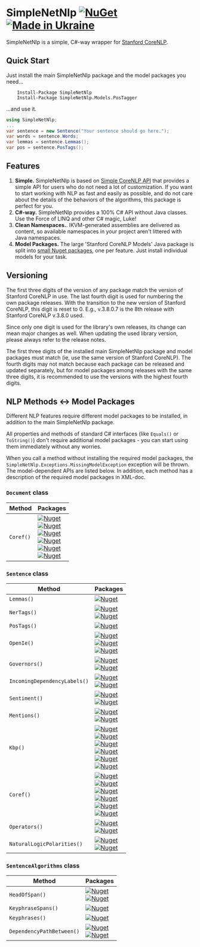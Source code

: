 # SimpleNetNlp [![NuGet](https://img.shields.io/nuget/v/SimpleNetNlp.svg)](https://www.nuget.org/packages/SimpleNetNlp/) [![Made in Ukraine](https://img.shields.io/badge/made_in-ukraine-ffd700.svg?labelColor=0057b7)](https://stand-with-ukraine.pp.ua)
SimpleNetNlp is a simple, C#-way wrapper for [Stanford CoreNLP](https://github.com/stanfordnlp/CoreNLP/).

## Quick Start
Just install the main SimpleNetNlp package and the model packages you need...
```
    Install-Package SimpleNetNlp
    Install-Package SimpleNetNlp.Models.PosTagger
```
...and use it.
```C#
using SimpleNetNlp;
...
var sentence = new Sentence("Your sentence should go here.");
var words = sentence.Words;
var lemmas = sentence.Lemmas();
var pos = sentence.PosTags();
```

## Features
1. **Simple.** SimpleNetNlp is based on [Simple CoreNLP API](https://stanfordnlp.github.io/CoreNLP/simple.html) that provides a simple API for users who do not need a lot of customization. If you want to start working with NLP as fast and easily as possible, and do not care about the details of the behaviors of the algorithms, this package is perfect for you.
2. **C#-way.** SimpleNetNlp provides a 100% C# API without Java classes. Use the Force of LINQ and other C# magic, Luke!
3. **Clean Namespaces.**. IKVM-generated assemblies are delivered as content, so available namespaces in your project aren't littered with Java namespaces. 
4. **Model Packages.** The large 'Stanford CoreNLP Models' Java package is split into [small Nuget packages](https://github.com/yakivyusin/SimpleNetNlp.Models), one per feature. Just install individual models for your task.

## Versioning
The first three digits of the version of any package match the version of Stanford CoreNLP in use. The last fourth digit is used for numbering the own package releases. With the transition to the new version of Stanford CoreNLP, this digit is reset to 0. E.g., v.3.8.0.7 is the 8th release with Stanford CoreNLP v.3.8.0 used.

Since only one digit is used for the library's own releases, its change can mean major changes as well. When updating the used library version, please always refer to the release notes.

The first three digits of the installed main SimpleNetNlp package and model packages must match (ie, use the same version of Stanford CoreNLP). The fourth digits may not match because each package can be released and updated separately, but for model packages among releases with the same three digits, it is recommended to use the versions with the highest fourth digits.

## NLP Methods <-> Model Packages
Different NLP features require different model packages to be installed, in addition to the main SimpleNetNlp package.

All properties and methods of standard C# interfaces (like `Equals()` or `ToString()`) don't require additional model packages - you can start using them immediately without any worries.

When you call a method without installing the required model packages, the `SimpleNetNlp.Exceptions.MissingModelException` exception will be thrown.
The model-dependent APIs are listed below. In addition, each method has a description of the required model packages in XML-doc.

### `Document` class
| Method | Packages |
|--------|----------|
| `Coref()` | [![Nuget](https://img.shields.io/nuget/v/SimpleNetNlp.Models.PosTagger?label=SimpleNetNlp.Models.PosTagger)](https://www.nuget.org/packages/SimpleNetNlp.Models.PosTagger/)<br>[![Nuget](https://img.shields.io/nuget/v/SimpleNetNlp.Models.Ner?label=SimpleNetNlp.Models.Ner)](https://www.nuget.org/packages/SimpleNetNlp.Models.Ner/)<br>[![Nuget](https://img.shields.io/nuget/v/SimpleNetNlp.Models.Kbp?label=SimpleNetNlp.Models.Kbp)](https://www.nuget.org/packages/SimpleNetNlp.Models.Kbp/)<br>[![Nuget](https://img.shields.io/nuget/v/SimpleNetNlp.Models.Parser?label=SimpleNetNlp.Models.Parser)](https://www.nuget.org/packages/SimpleNetNlp.Models.Parser/)<br>[![Nuget](https://img.shields.io/nuget/v/SimpleNetNlp.Models.DeterministicCoref?label=SimpleNetNlp.Models.DeterministicCoref)](https://www.nuget.org/packages/SimpleNetNlp.Models.DeterministicCoref/)<br>[![Nuget](https://img.shields.io/nuget/v/SimpleNetNlp.Models.Coref?label=SimpleNetNlp.Models.Coref)](https://www.nuget.org/packages/SimpleNetNlp.Models.Coref/) |

### `Sentence` class
| Method | Packages |
|--------|----------|
| `Lemmas()` |  [![Nuget](https://img.shields.io/nuget/v/SimpleNetNlp.Models.PosTagger?label=SimpleNetNlp.Models.PosTagger)](https://www.nuget.org/packages/SimpleNetNlp.Models.PosTagger/) |
| `NerTags()` | [![Nuget](https://img.shields.io/nuget/v/SimpleNetNlp.Models.PosTagger?label=SimpleNetNlp.Models.PosTagger)](https://www.nuget.org/packages/SimpleNetNlp.Models.PosTagger/)<br>[![Nuget](https://img.shields.io/nuget/v/SimpleNetNlp.Models.Ner?label=SimpleNetNlp.Models.Ner)](https://www.nuget.org/packages/SimpleNetNlp.Models.Ner/) |
| `PosTags()` | [![Nuget](https://img.shields.io/nuget/v/SimpleNetNlp.Models.PosTagger?label=SimpleNetNlp.Models.PosTagger)](https://www.nuget.org/packages/SimpleNetNlp.Models.PosTagger/) |
| `OpenIe()` | [![Nuget](https://img.shields.io/nuget/v/SimpleNetNlp.Models.PosTagger?label=SimpleNetNlp.Models.PosTagger)](https://www.nuget.org/packages/SimpleNetNlp.Models.PosTagger/)<br>[![Nuget](https://img.shields.io/nuget/v/SimpleNetNlp.Models.Parser?label=SimpleNetNlp.Models.Parser)](https://www.nuget.org/packages/SimpleNetNlp.Models.Parser/)<br>[![Nuget](https://img.shields.io/nuget/v/SimpleNetNlp.Models.Naturalli?label=SimpleNetNlp.Models.Naturalli)](https://www.nuget.org/packages/SimpleNetNlp.Models.Naturalli/) |
| `Governors()` | [![Nuget](https://img.shields.io/nuget/v/SimpleNetNlp.Models.PosTagger?label=SimpleNetNlp.Models.PosTagger)](https://www.nuget.org/packages/SimpleNetNlp.Models.PosTagger/)<br>[![Nuget](https://img.shields.io/nuget/v/SimpleNetNlp.Models.Parser?label=SimpleNetNlp.Models.Parser)](https://www.nuget.org/packages/SimpleNetNlp.Models.Parser/) |
| `IncomingDependencyLabels()` | [![Nuget](https://img.shields.io/nuget/v/SimpleNetNlp.Models.PosTagger?label=SimpleNetNlp.Models.PosTagger)](https://www.nuget.org/packages/SimpleNetNlp.Models.PosTagger/)<br>[![Nuget](https://img.shields.io/nuget/v/SimpleNetNlp.Models.Parser?label=SimpleNetNlp.Models.Parser)](https://www.nuget.org/packages/SimpleNetNlp.Models.Parser/) |
| `Sentiment()` | [![Nuget](https://img.shields.io/nuget/v/SimpleNetNlp.Models.LexParser?label=SimpleNetNlp.Models.LexParser)](https://www.nuget.org/packages/SimpleNetNlp.Models.LexParser/)<br>[![Nuget](https://img.shields.io/nuget/v/SimpleNetNlp.Models.Sentiment?label=SimpleNetNlp.Models.Sentiment)](https://www.nuget.org/packages/SimpleNetNlp.Models.Sentiment/) |
| `Mentions()` | [![Nuget](https://img.shields.io/nuget/v/SimpleNetNlp.Models.PosTagger?label=SimpleNetNlp.Models.PosTagger)](https://www.nuget.org/packages/SimpleNetNlp.Models.PosTagger/)<br>[![Nuget](https://img.shields.io/nuget/v/SimpleNetNlp.Models.Ner?label=SimpleNetNlp.Models.Ner)](https://www.nuget.org/packages/SimpleNetNlp.Models.Ner/) |
| `Kbp()` | [![Nuget](https://img.shields.io/nuget/v/SimpleNetNlp.Models.PosTagger?label=SimpleNetNlp.Models.PosTagger)](https://www.nuget.org/packages/SimpleNetNlp.Models.PosTagger/)<br>[![Nuget](https://img.shields.io/nuget/v/SimpleNetNlp.Models.Ner?label=SimpleNetNlp.Models.Ner)](https://www.nuget.org/packages/SimpleNetNlp.Models.Ner/)<br>[![Nuget](https://img.shields.io/nuget/v/SimpleNetNlp.Models.Kbp?label=SimpleNetNlp.Models.Kbp)](https://www.nuget.org/packages/SimpleNetNlp.Models.Kbp/)<br>[![Nuget](https://img.shields.io/nuget/v/SimpleNetNlp.Models.Parser?label=SimpleNetNlp.Models.Parser)](https://www.nuget.org/packages/SimpleNetNlp.Models.Parser/)<br>[![Nuget](https://img.shields.io/nuget/v/SimpleNetNlp.Models.DeterministicCoref?label=SimpleNetNlp.Models.DeterministicCoref)](https://www.nuget.org/packages/SimpleNetNlp.Models.DeterministicCoref/)<br>[![Nuget](https://img.shields.io/nuget/v/SimpleNetNlp.Models.Coref?label=SimpleNetNlp.Models.Coref)](https://www.nuget.org/packages/SimpleNetNlp.Models.Coref/) |
| `Coref()` | [![Nuget](https://img.shields.io/nuget/v/SimpleNetNlp.Models.PosTagger?label=SimpleNetNlp.Models.PosTagger)](https://www.nuget.org/packages/SimpleNetNlp.Models.PosTagger/)<br>[![Nuget](https://img.shields.io/nuget/v/SimpleNetNlp.Models.Ner?label=SimpleNetNlp.Models.Ner)](https://www.nuget.org/packages/SimpleNetNlp.Models.Ner/)<br>[![Nuget](https://img.shields.io/nuget/v/SimpleNetNlp.Models.Kbp?label=SimpleNetNlp.Models.Kbp)](https://www.nuget.org/packages/SimpleNetNlp.Models.Kbp/)<br>[![Nuget](https://img.shields.io/nuget/v/SimpleNetNlp.Models.Parser?label=SimpleNetNlp.Models.Parser)](https://www.nuget.org/packages/SimpleNetNlp.Models.Parser/)<br>[![Nuget](https://img.shields.io/nuget/v/SimpleNetNlp.Models.DeterministicCoref?label=SimpleNetNlp.Models.DeterministicCoref)](https://www.nuget.org/packages/SimpleNetNlp.Models.DeterministicCoref/)<br>[![Nuget](https://img.shields.io/nuget/v/SimpleNetNlp.Models.Coref?label=SimpleNetNlp.Models.Coref)](https://www.nuget.org/packages/SimpleNetNlp.Models.Coref/) |
| `Operators()` | [![Nuget](https://img.shields.io/nuget/v/SimpleNetNlp.Models.PosTagger?label=SimpleNetNlp.Models.PosTagger)](https://www.nuget.org/packages/SimpleNetNlp.Models.PosTagger/)<br>[![Nuget](https://img.shields.io/nuget/v/SimpleNetNlp.Models.Parser?label=SimpleNetNlp.Models.Parser)](https://www.nuget.org/packages/SimpleNetNlp.Models.Parser/) |
| `NaturalLogicPolarities()` | [![Nuget](https://img.shields.io/nuget/v/SimpleNetNlp.Models.PosTagger?label=SimpleNetNlp.Models.PosTagger)](https://www.nuget.org/packages/SimpleNetNlp.Models.PosTagger/)<br>[![Nuget](https://img.shields.io/nuget/v/SimpleNetNlp.Models.Parser?label=SimpleNetNlp.Models.Parser)](https://www.nuget.org/packages/SimpleNetNlp.Models.Parser/) |

### `SentenceAlgorithms` class
| Method | Packages |
|--------|----------|
| `HeadOfSpan()` | [![Nuget](https://img.shields.io/nuget/v/SimpleNetNlp.Models.PosTagger?label=SimpleNetNlp.Models.PosTagger)](https://www.nuget.org/packages/SimpleNetNlp.Models.PosTagger/)<br>[![Nuget](https://img.shields.io/nuget/v/SimpleNetNlp.Models.Parser?label=SimpleNetNlp.Models.Parser)](https://www.nuget.org/packages/SimpleNetNlp.Models.Parser/) |
| `KeyphraseSpans()` | [![Nuget](https://img.shields.io/nuget/v/SimpleNetNlp.Models.PosTagger?label=SimpleNetNlp.Models.PosTagger)](https://www.nuget.org/packages/SimpleNetNlp.Models.PosTagger/) |
| `Keyphrases()` | [![Nuget](https://img.shields.io/nuget/v/SimpleNetNlp.Models.PosTagger?label=SimpleNetNlp.Models.PosTagger)](https://www.nuget.org/packages/SimpleNetNlp.Models.PosTagger/) |
| `DependencyPathBetween()` | [![Nuget](https://img.shields.io/nuget/v/SimpleNetNlp.Models.PosTagger?label=SimpleNetNlp.Models.PosTagger)](https://www.nuget.org/packages/SimpleNetNlp.Models.PosTagger/)<br>[![Nuget](https://img.shields.io/nuget/v/SimpleNetNlp.Models.Parser?label=SimpleNetNlp.Models.Parser)](https://www.nuget.org/packages/SimpleNetNlp.Models.Parser/) |